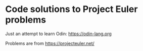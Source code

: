 # Code solutions to Project Euler problems
Just an attempt to learn Odin: https://odin-lang.org

Problems are from https://projecteuler.net/
